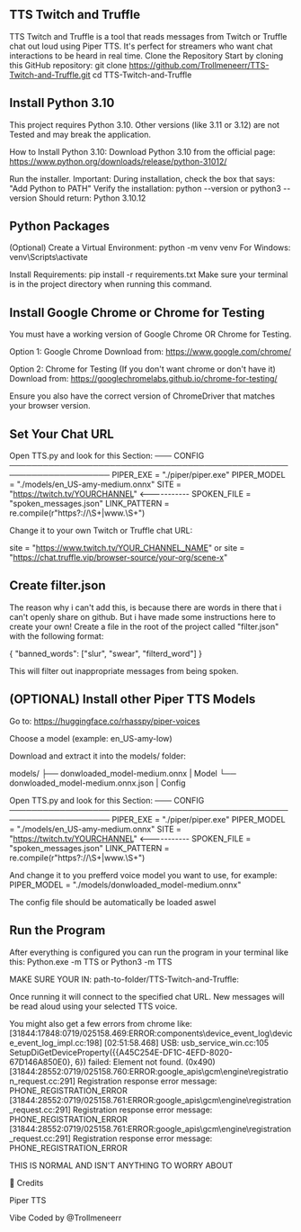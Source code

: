 ## TTS Twitch and Truffle

TTS Twitch and Truffle is a tool that reads messages from Twitch or Truffle chat out loud using Piper TTS. It's perfect for streamers who want chat interactions to be heard in real time.
Clone the Repository
Start by cloning this GitHub repository:
git clone https://github.com/Trollmeneerr/TTS-Twitch-and-Truffle.git
cd TTS-Twitch-and-Truffle

## Install Python 3.10

This project requires Python 3.10. Other versions (like 3.11 or 3.12) are not Tested and may break the application.

How to Install Python 3.10:
Download Python 3.10 from the official page:
https://www.python.org/downloads/release/python-31012/

Run the installer.
Important: During installation, check the box that says:
"Add Python to PATH"
Verify the installation:
python --version
or
python3 --version
Should return: Python 3.10.12

## Python Packages

(Optional) Create a Virtual Environment:
python -m venv venv
For Windows: venv\Scripts\activate

Install Requirements:
pip install -r requirements.txt
Make sure your terminal is in the project directory when running this command.

## Install Google Chrome or Chrome for Testing

You must have a working version of Google Chrome OR Chrome for Testing.

Option 1: Google Chrome
Download from: https://www.google.com/chrome/

Option 2: Chrome for Testing (If you don't want chrome or don't have it)
Download from: https://googlechromelabs.github.io/chrome-for-testing/

Ensure you also have the correct version of ChromeDriver that matches your browser version.

## Set Your Chat URL
Open TTS.py and look for this Section:
─── CONFIG ────────────────────────────────────────────────────────────────────
PIPER_EXE     = "./piper/piper.exe"
PIPER_MODEL   = "./models/en_US-amy-medium.onnx"
SITE          = "https://twitch.tv/YOURCHANNEL"     <-----------
SPOKEN_FILE   = "spoken_messages.json"
LINK_PATTERN  = re.compile(r"https?://\S+|www\.\S+")

Change it to your own Twitch or Truffle chat URL:

site = "https://www.twitch.tv/YOUR_CHANNEL_NAME"
or
site = "https://chat.truffle.vip/browser-source/your-org/scene-x"

## Create filter.json
The reason why i can't add this, is because there are words in there that i can't openly share on github. But i have made some instructions here to create your own!
Create a file in the root of the project called "filter.json" with the following format:

{
  "banned_words": ["slur", "swear", "filterd_word"]
}

This will filter out inappropriate messages from being spoken.

## (OPTIONAL) Install other Piper TTS Models

Go to: https://huggingface.co/rhasspy/piper-voices

Choose a model (example: en_US-amy-low)

Download and extract it into the models/ folder:

models/
    ├── donwloaded_model-medium.onnx       | Model
    └── donwloaded_model-medium.onnx.json  | Config

Open TTS.py and look for this Section:
─── CONFIG ────────────────────────────────────────────────────────────────────
PIPER_EXE     = "./piper/piper.exe"
PIPER_MODEL   = "./models/en_US-amy-medium.onnx"
SITE          = "https://twitch.tv/YOURCHANNEL"     <-----------
SPOKEN_FILE   = "spoken_messages.json"
LINK_PATTERN  = re.compile(r"https?://\S+|www\.\S+")

And change it to you prefferd voice model you want to use, for example:
PIPER_MODEL = "./models/donwloaded_model-medium.onnx"

The config file should be automatically be loaded aswel

## Run the Program

After everything is configured you can run the program in your terminal like this:
Python.exe -m TTS
or
Python3 -m TTS

MAKE SURE YOUR IN: path-to-folder/TTS-Twitch-and-Truffle:

Once running it will connect to the specified chat URL.
New messages will be read aloud using your selected TTS voice.

You might also get a few errors from chrome like:
[31844:17848:0719/025158.469:ERROR:components\device_event_log\device_event_log_impl.cc:198] [02:51:58.468] USB: usb_service_win.cc:105 SetupDiGetDeviceProperty({{A45C254E-DF1C-4EFD-8020-67D146A850E0}, 6}) failed: Element not found. (0x490)
[31844:28552:0719/025158.760:ERROR:google_apis\gcm\engine\registration_request.cc:291] Registration response error message: PHONE_REGISTRATION_ERROR
[31844:28552:0719/025158.761:ERROR:google_apis\gcm\engine\registration_request.cc:291] Registration response error message: PHONE_REGISTRATION_ERROR
[31844:28552:0719/025158.761:ERROR:google_apis\gcm\engine\registration_request.cc:291] Registration response error message: PHONE_REGISTRATION_ERROR

THIS IS NORMAL AND ISN'T ANYTHING TO WORRY ABOUT

🙌 Credits

Piper TTS

Vibe Coded by @Trollmeneerr